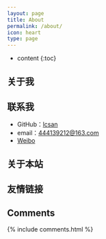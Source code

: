 ```yaml
---
layout: page
title: About
permalink: /about/
icon: heart
type: page
---
```


* content
{:toc}

## 关于我



## 联系我

* GitHub：[lcsan](https://github.com/lcsan)
* email：444139212@163.com
* [Weibo](https://weibo.com/230310012)

## 关于本站



## 友情链接


## Comments

{% include comments.html %}
